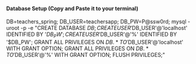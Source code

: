 #### Database Setup (Copy and Paste it to your terminal)

DB=teachers_spring; DB_USER=teachersapp; DB_PW=P@ssw0rd; mysql -uroot -p -e "CREATE DATABASE $DB; CREATE USER '$DB_USER'@'localhost' IDENTIFIED BY '$DB_PW'; CREATE USER '$DB_USER'@'%' IDENTIFIED BY '$DB_PW'; GRANT ALL PRIVILEGES ON $DB.* TO '$DB_USER'@'localhost' WITH GRANT OPTION; GRANT ALL PRIVILEGES ON $DB.* TO '$DB_USER'@'%' WITH GRANT OPTION; FLUSH PRIVILEGES;"


